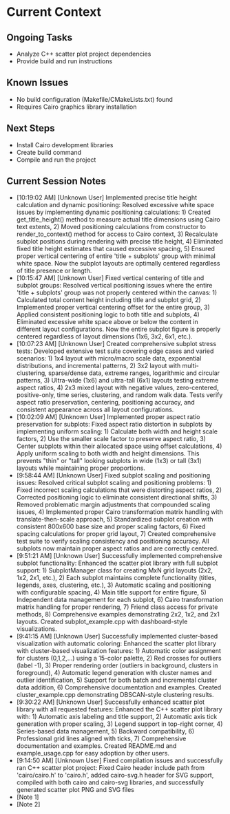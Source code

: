 # Current Context

## Ongoing Tasks

- Analyze C++ scatter plot project dependencies
- Provide build and run instructions
## Known Issues

- No build configuration (Makefile/CMakeLists.txt) found
- Requires Cairo graphics library installation
## Next Steps

- Install Cairo development libraries
- Create build command
- Compile and run the project
## Current Session Notes

- [10:19:02 AM] [Unknown User] Implemented precise title height calculation and dynamic positioning: Resolved excessive white space issues by implementing dynamic positioning calculations: 1) Created get_title_height() method to measure actual title dimensions using Cairo text extents, 2) Moved positioning calculations from constructor to render_to_context() method for access to Cairo context, 3) Recalculate subplot positions during rendering with precise title height, 4) Eliminated fixed title height estimates that caused excessive spacing, 5) Ensured proper vertical centering of entire 'title + subplots' group with minimal white space. Now the subplot layouts are optimally centered regardless of title presence or length.
- [10:15:47 AM] [Unknown User] Fixed vertical centering of title and subplot groups: Resolved vertical positioning issues where the entire 'title + subplots' group was not properly centered within the canvas: 1) Calculated total content height including title and subplot grid, 2) Implemented proper vertical centering offset for the entire group, 3) Applied consistent positioning logic to both title and subplots, 4) Eliminated excessive white space above or below the content in different layout configurations. Now the entire subplot figure is properly centered regardless of layout dimensions (1x6, 3x2, 6x1, etc.).
- [10:07:23 AM] [Unknown User] Created comprehensive subplot stress tests: Developed extensive test suite covering edge cases and varied scenarios: 1) 1x4 layout with micro/macro scale data, exponential distributions, and incremental patterns, 2) 3x2 layout with multi-clustering, sparse/dense data, extreme ranges, logarithmic and circular patterns, 3) Ultra-wide (1x6) and ultra-tall (6x1) layouts testing extreme aspect ratios, 4) 2x3 mixed layout with negative values, zero-centered, positive-only, time series, clustering, and random walk data. Tests verify aspect ratio preservation, centering, positioning accuracy, and consistent appearance across all layout configurations.
- [10:02:09 AM] [Unknown User] Implemented proper aspect ratio preservation for subplots: Fixed aspect ratio distortion in subplots by implementing uniform scaling: 1) Calculate both width and height scale factors, 2) Use the smaller scale factor to preserve aspect ratio, 3) Center subplots within their allocated space using offset calculations, 4) Apply uniform scaling to both width and height dimensions. This prevents "thin" or "tall" looking subplots in wide (1x3) or tall (3x1) layouts while maintaining proper proportions.
- [9:58:44 AM] [Unknown User] Fixed subplot scaling and positioning issues: Resolved critical subplot scaling and positioning problems: 1) Fixed incorrect scaling calculations that were distorting aspect ratios, 2) Corrected positioning logic to eliminate consistent directional shifts, 3) Removed problematic margin adjustments that compounded scaling issues, 4) Implemented proper Cairo transformation matrix handling with translate-then-scale approach, 5) Standardized subplot creation with consistent 800x600 base size and proper scaling factors, 6) Fixed spacing calculations for proper grid layout, 7) Created comprehensive test suite to verify scaling consistency and positioning accuracy. All subplots now maintain proper aspect ratios and are correctly centered.
- [9:51:21 AM] [Unknown User] Successfully implemented comprehensive subplot functionality: Enhanced the scatter plot library with full subplot support: 1) SubplotManager class for creating MxN grid layouts (2x2, 1x2, 2x1, etc.), 2) Each subplot maintains complete functionality (titles, legends, axes, clustering, etc.), 3) Automatic scaling and positioning with configurable spacing, 4) Main title support for entire figure, 5) Independent data management for each subplot, 6) Cairo transformation matrix handling for proper rendering, 7) Friend class access for private methods, 8) Comprehensive examples demonstrating 2x2, 1x2, and 2x1 layouts. Created subplot_example.cpp with dashboard-style visualizations.
- [9:41:15 AM] [Unknown User] Successfully implemented cluster-based visualization with automatic coloring: Enhanced the scatter plot library with cluster-based visualization features: 1) Automatic color assignment for clusters (0,1,2,...) using a 15-color palette, 2) Red crosses for outliers (label -1), 3) Proper rendering order (outliers in background, clusters in foreground), 4) Automatic legend generation with cluster names and outlier identification, 5) Support for both batch and incremental cluster data addition, 6) Comprehensive documentation and examples. Created cluster_example.cpp demonstrating DBSCAN-style clustering results.
- [9:30:22 AM] [Unknown User] Successfully enhanced scatter plot library with all requested features: Enhanced the C++ scatter plot library with: 1) Automatic axis labeling and title support, 2) Automatic axis tick generation with proper scaling, 3) Legend support in top-right corner, 4) Series-based data management, 5) Backward compatibility, 6) Professional grid lines aligned with ticks, 7) Comprehensive documentation and examples. Created README.md and example_usage.cpp for easy adoption by other users.
- [9:14:50 AM] [Unknown User] Fixed compilation issues and successfully ran C++ scatter plot project: Fixed Cairo header include path from 'cairo/cairo.h' to 'cairo.h', added cairo-svg.h header for SVG support, compiled with both cairo and cairo-svg libraries, and successfully generated scatter plot PNG and SVG files
- [Note 1]
- [Note 2]
